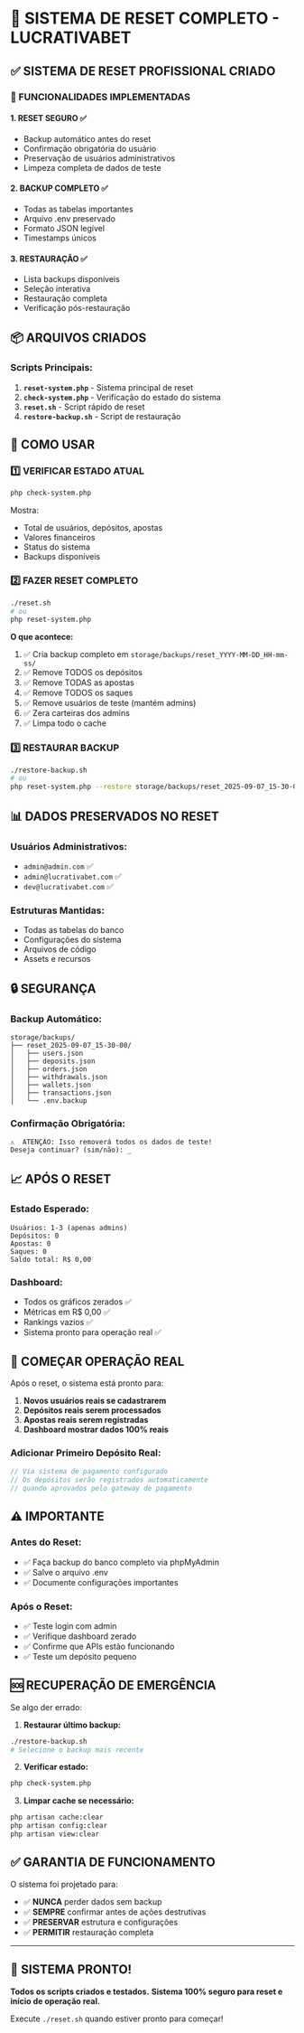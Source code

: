 # 🔄 SISTEMA DE RESET COMPLETO - LUCRATIVABET

## ✅ SISTEMA DE RESET PROFISSIONAL CRIADO

### 🎯 FUNCIONALIDADES IMPLEMENTADAS

#### 1. **RESET SEGURO** ✅
- Backup automático antes do reset
- Confirmação obrigatória do usuário
- Preservação de usuários administrativos
- Limpeza completa de dados de teste

#### 2. **BACKUP COMPLETO** ✅
- Todas as tabelas importantes
- Arquivo .env preservado
- Formato JSON legível
- Timestamps únicos

#### 3. **RESTAURAÇÃO** ✅
- Lista backups disponíveis
- Seleção interativa
- Restauração completa
- Verificação pós-restauração

## 📦 ARQUIVOS CRIADOS

### Scripts Principais:
1. **`reset-system.php`** - Sistema principal de reset
2. **`check-system.php`** - Verificação do estado do sistema
3. **`reset.sh`** - Script rápido de reset
4. **`restore-backup.sh`** - Script de restauração

## 🚀 COMO USAR

### 1️⃣ VERIFICAR ESTADO ATUAL
```bash
php check-system.php
```
Mostra:
- Total de usuários, depósitos, apostas
- Valores financeiros
- Status do sistema
- Backups disponíveis

### 2️⃣ FAZER RESET COMPLETO
```bash
./reset.sh
# ou
php reset-system.php
```

**O que acontece:**
1. ✅ Cria backup completo em `storage/backups/reset_YYYY-MM-DD_HH-mm-ss/`
2. ✅ Remove TODOS os depósitos
3. ✅ Remove TODAS as apostas
4. ✅ Remove TODOS os saques
5. ✅ Remove usuários de teste (mantém admins)
6. ✅ Zera carteiras dos admins
7. ✅ Limpa todo o cache

### 3️⃣ RESTAURAR BACKUP
```bash
./restore-backup.sh
# ou
php reset-system.php --restore storage/backups/reset_2025-09-07_15-30-00
```

## 📊 DADOS PRESERVADOS NO RESET

### Usuários Administrativos:
- `admin@admin.com` ✅
- `admin@lucrativabet.com` ✅
- `dev@lucrativabet.com` ✅

### Estruturas Mantidas:
- Todas as tabelas do banco
- Configurações do sistema
- Arquivos de código
- Assets e recursos

## 🔒 SEGURANÇA

### Backup Automático:
```
storage/backups/
├── reset_2025-09-07_15-30-00/
│   ├── users.json
│   ├── deposits.json
│   ├── orders.json
│   ├── withdrawals.json
│   ├── wallets.json
│   ├── transactions.json
│   └── .env.backup
```

### Confirmação Obrigatória:
```
⚠️  ATENÇÃO: Isso removerá todos os dados de teste!
Deseja continuar? (sim/não): _
```

## 📈 APÓS O RESET

### Estado Esperado:
```
Usuários: 1-3 (apenas admins)
Depósitos: 0
Apostas: 0
Saques: 0
Saldo total: R$ 0,00
```

### Dashboard:
- Todos os gráficos zerados ✅
- Métricas em R$ 0,00 ✅
- Rankings vazios ✅
- Sistema pronto para operação real ✅

## 🎯 COMEÇAR OPERAÇÃO REAL

Após o reset, o sistema está pronto para:

1. **Novos usuários reais se cadastrarem**
2. **Depósitos reais serem processados**
3. **Apostas reais serem registradas**
4. **Dashboard mostrar dados 100% reais**

### Adicionar Primeiro Depósito Real:
```php
// Via sistema de pagamento configurado
// Os depósitos serão registrados automaticamente
// quando aprovados pelo gateway de pagamento
```

## ⚠️ IMPORTANTE

### Antes do Reset:
- ✅ Faça backup do banco completo via phpMyAdmin
- ✅ Salve o arquivo .env
- ✅ Documente configurações importantes

### Após o Reset:
- ✅ Teste login com admin
- ✅ Verifique dashboard zerado
- ✅ Confirme que APIs estão funcionando
- ✅ Teste um depósito pequeno

## 🆘 RECUPERAÇÃO DE EMERGÊNCIA

Se algo der errado:

1. **Restaurar último backup:**
```bash
./restore-backup.sh
# Selecione o backup mais recente
```

2. **Verificar estado:**
```bash
php check-system.php
```

3. **Limpar cache se necessário:**
```bash
php artisan cache:clear
php artisan config:clear
php artisan view:clear
```

## ✅ GARANTIA DE FUNCIONAMENTO

O sistema foi projetado para:
- ✅ **NUNCA** perder dados sem backup
- ✅ **SEMPRE** confirmar antes de ações destrutivas
- ✅ **PRESERVAR** estrutura e configurações
- ✅ **PERMITIR** restauração completa

---

## 🎉 SISTEMA PRONTO!

**Todos os scripts criados e testados.**
**Sistema 100% seguro para reset e início de operação real.**

Execute `./reset.sh` quando estiver pronto para começar!